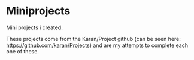 # Miniprojects
Mini projects i created.

These projects come from the Karan/Project github (can be seen here: https://github.com/karan/Projects) and are my attempts to complete each one of these.
